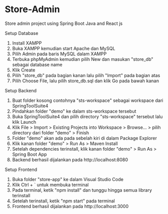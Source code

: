# Store-Admin
Store admin project using Spring Boot Java and React js

Setup Database
1. Install XAMPP
2. Buka XAMPP kemudian start Apache dan MySQL
3. Pilih Admin pada baris MySQL dalam XAMPP
4. Terbuka phpMyAdmin kemudian pilih New dan masukan "store_db" sebagai database name
5. Klik Create
6. Pilih "store_db" pada bagian kanan lalu pilih "Import" pada bagian atas
7. Pilih Choose File, lalu pilih store_db.sql dan klik Go pada bawah kanan

Setup Backend
1. Buat folder kosong contohnya "sts-workspace" sebagai workspace dari SpringToolSuite4
2. Pindahkan folder "demo" ke dalam sts-workspace tersebut
3. Buka SpringToolSuite4 dan pilih directory "sts-workspace" tersebut lalu klik Launch
4. Klik File > Import > Existing Projects into Workspace > Browse... > pilih directory dari folder "demo" > Finish
5. Folder "demo" akan ada pada sebelah kiri di dalam Package Explorer
6. Klik kanan folder "demo" > Run As > Maven Install
7. Setelah dependencies terinstall, klik kanan folder "demo" > Run As > Spring Boot App
8. Backend berhasil dijalankan pada http://localhost:8080

Setup Frontend
1. Buka folder "store-app" ke dalam Visual Studio Code
2. Klik Ctrl + ` untuk membuka terminal
3. Pada terminal, ketik "npm install" dan tunggu hingga semua library terinstall
4. Setelah terinstall, ketik "npm start" pada terminal
5. Frontend berhasil dijalankan pada http://localhost:3000
